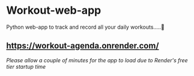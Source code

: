 
# Workout-web-app
Python web-app to track and record all your daily workouts.....💪

## https://workout-agenda.onrender.com/
*Please allow a couple of minutes for the app to load due to Render's free tier startup time*
